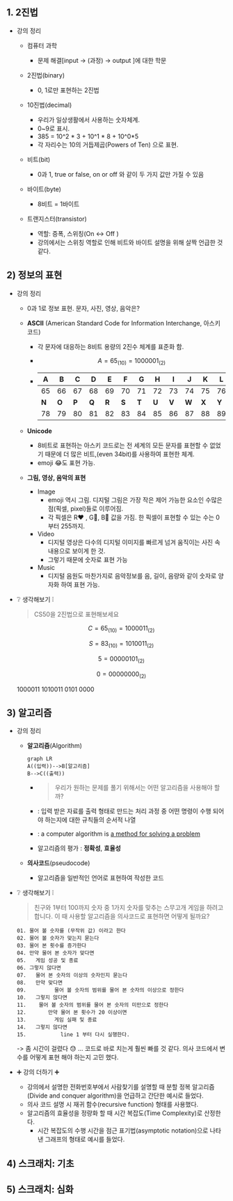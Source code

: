 ## 1. 2진법

- 강의 정리

  - 컴퓨터 과학

    - 문제 해결[input -> (과정) -> output ]에 대한 학문

  - 2진법(binary)
    - 0, 1로만 표현하는 2진법
  - 10진법(decimal)
    - 우리가 일상생활에서 사용하는 숫자체계.
    - 0~9로 표시. 
    - 385 = 10^2 * 3 + 10^1 * 8 + 10^0*5
    - 각 자리수는 10의 거듭제곱(Powers of Ten) 으로 표현.
  - 비트(bit)
    - 0과 1, true or false, on or off 와 같이 두 가지 값만 가질 수 있음
  - 바이트(byte)
    - 8비트 = 1바이트
  - 트랜지스터(transistor)
    - 역할: 증폭, 스위칭(On <-> Off )
    - 강의에서는 스위칭 역할로 인해 비트와 바이트 설명을 위해 살짝 언급한 것 같다.

## 2) 정보의 표현

- 강의 정리

  - 0과 1로 정보 표현. 문자, 사진, 영상, 음악은?

  - **ASCII** (American Standard Code for Information Interchange, 아스키코드)

    - 각 문자에 대응하는 8비트 용량의 2진수 체계를 표준화 함.

    - $$
      A=65_{(10)}=1000001_{(2)}
      $$

    - | A     | B     | C     | D     | E     | F     | G     | H     | I     | J     | K     | L     | M     |
      | ----- | ----- | ----- | ----- | ----- | ----- | ----- | ----- | ----- | ----- | ----- | ----- | ----- |
      | 65    | 66    | 67    | 68    | 69    | 70    | 71    | 72    | 73    | 74    | 75    | 76    | 77    |
      | **N** | **O** | **P** | **Q** | **R** | **S** | **T** | **U** | **V** | **W** | **X** | **Y** | **Z** |
      | 78    | 79    | 80    | 81    | 82    | 83    | 84    | 85    | 86    | 87    | 88    | 89    | 90    |

  - **Unicode**
    - 8비트로 표현하는 아스키 코드로는 전 세계의 모든 문자를 표현할 수 없었기 때문에 더 많은 비트,(even 34bit)를 사용하여 표현한 체계.
    - emoji :joy:도 표현 가능. 
  - **그림, 영상, 음악의 표현**
    - Image
      - emoji 역시 그림. 디지털 그림은 가장 작은 제어 가능한 요소인 수많은 점(픽셀, pixel)들로 이루어짐. 
      - 각 픽셀은 R:heart: , G:green_heart:, B:blue_heart: 값을 가짐. 한 픽셀이 표현할 수 있는 수는 0 부터 255까지.
    - Video
      - 디지털 영상은 다수의 디지털 이미지를 빠르게 넘겨 움직이는 사진 속 내용으로 보이게 한 것.
      - 그렇기 때문에 숫자로 표현 가능
    - Music
      - 디지털 음원도 마찬가지로 음악정보를 음, 길이, 음량와 같이 숫자로 양자화 하여 표현 가능.

- :grey_question: 생각해보기 :grey_exclamation:

  > CS50을 2진법으로 표현해보세요

  $$
  C = 65_{(10)} = 1000011_{(2)}
  $$

  $$
  S = 83_{(10)} = 1010011_{(2)}
  $$

  $$
  5 = 00000101_{(2)}
  $$

  $$
  0 = 00000000_{(2)}
  $$

  1000011 1010011 0101 0000

## 3) 알고리즘

- 강의 정리

  - **알고리즘**(Algorithm)

    ````mermaid
    graph LR
    A((입력))-->B[알고리즘]
    B-->C((출력))
    ````

    - > 우리가 원하는 문제를 풀기 위해서는 어떤 알고리즘을 사용해야 할까?

    - : 입력 받은 자료를 출력 형태로 만드는 처리 과정 중 어떤 명령이 수행 되어야 하는지에 대한 규칙들의 순서적 나열

    - : a computer algorithm is <u>a method for solving a problem</u>

    - 알고리즘의 평가 : **정확성**, **효율성**

  - **의사코드**(pseudocode)

    - 알고리즘을 일반적인 언어로 표현하여 작성한 코드

- :grey_question: 생각해보기 :grey_exclamation:

  > 친구와 1부터 100까지 숫자 중 1가지 숫자를 맞추는 스무고개 게임을 하려고 합니다. 이 때 사용할 알고리즘을 의사코드로 표현하면 어떻게 될까요?

  ```
  01. 물어 볼 숫자를 (무작위 값) 이라고 한다
  02. 물어 볼 숫자가 맞는지 묻는다
  03. 물어 본 횟수를 증가한다
  04. 만약 물어 본 숫자가 맞다면 
  05. 	게임 성공 및 종료
  06. 그렇지 않다면
  07. 	물어 본 숫자의 이상의 숫자인지 묻는다
  08. 	만약 맞다면
  09.		  물어 볼 숫자의 범위를 물어 본 숫자의 이상으로 정한다
  10.   그렇지 않다면
  11.    물어 볼 숫자의 범위를 물어 본 숫자의 미만으로 정한다
  12.		만약 물어 본 횟수가 20 이상이면
  13.		  게임 실패 및 종료		
  14.   그렇지 않다면
  15.			line 1 부터 다시 실행한다.
  
  ```

  -> 좀 시간이 걸렸다 :sweat: ... 코드로 바로 치는게 훨씬 빠를 것 같다. 의사 코드에서 변수를 어떻게 표현 해야 하는지 고민 했다.

- :heavy_plus_sign: 강의 더하기 :heavy_plus_sign:
  - 강의에서 설명한 전화번호부에서 사람찾기를 설명할 때 분할 정복 알고리즘(Divide and conquer algorithm)을 언급하고 간단한 예시로 들었다.
  - 의사 코드 설명 시 재귀 함수(recursive function) 형태를 사용했다.
  - 알고리즘의 효율성을 정량화 할 때 시간 복잡도(Time Complexity)로 산정한다.
    - 시간 복잡도의 수행 시간을 점근 표기법(asymptotic notation)으로 나타낸 그래프의 형태로 예시를 들었다.

## 4) 스크래치: 기초

## 5) 스크래치: 심화





